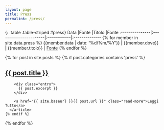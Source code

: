 ```yaml
---
layout: page
title: Press
permalink: /press/
---
```


<script src="//code.jquery.com/jquery-1.12.3.js"></script>
<script src="//cdn.datatables.net/1.10.12/js/jquery.dataTables.min.js"></script>
<script src="//cdn.datatables.net/plug-ins/1.10.12/sorting/date-eu.js"></script>

<script>
$(document).ready(function() {
  $('#press').dataTable({
    "pageLength": 300,
    "language": {
      "search": "Cerca: ",
      "info":           "Da _START_ a _END_ di un totale di _TOTAL_",
      "infoFiltered":   "(filtro su _MAX_ entità)",
      "infoEmpty":      "Nessun risultato"
    },
    "bPaginate": false,
    "bLengthChange": false,
    "order": [[ 0, "desc" ]],
    columnDefs: [
      { type: 'date-eu', targets: 0 }
    ]
  });
});
</script>


{: .table .table-striped #press}
Data            |Fonte                   |Titolo       |Fonte
:---------------|:-----------------------|:------------|:--------------
{% for member in site.data.press %} {{member.data | date: '%d/%m/%Y'}} | {{member.dove}} | {{member.titolo}} | [Fonte]({{member.link}})
{% endfor %}


<div class="posts">
  {% for post in site.posts %}
    {% if post.categories contains 'press' %}
      <article class="post">
        <h1><a href="{{ site.baseurl }}{{ post.url }}">{{ post.title }}</a></h1>

        <div class="entry">
          {{ post.excerpt }}
        </div>

        <a href="{{ site.baseurl }}{{ post.url }}" class="read-more">Leggi Tutto</a>
      </article>
    {% endif %}
  {% endfor %}
</div>
